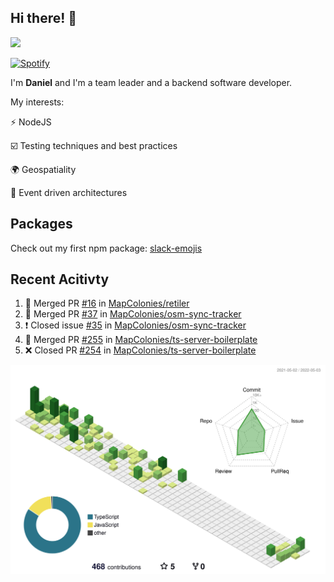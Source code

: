 ## Hi there! 👋

<p>
  <img src="https://github-readme-stats.vercel.app/api?username=syncush&theme=tokyonight">
</p>

[![Spotify](https://novatorem-rust.vercel.app/api/spotify)](https://open.spotify.com/user/syncush)

I'm **Daniel** and I'm a team leader and a backend software developer.

My interests:

⚡ NodeJS

☑️ Testing techniques and best practices

🌍 Geospatiality

🧠 Event driven architectures

## Packages
Check out my first npm package: [slack-emojis](https://www.npmjs.com/package/slack-emojis)

## Recent Acitivty
<!--START_SECTION:activity-->
1. 🎉 Merged PR [#16](https://github.com/MapColonies/retiler/pull/16) in [MapColonies/retiler](https://github.com/MapColonies/retiler)
2. 🎉 Merged PR [#37](https://github.com/MapColonies/osm-sync-tracker/pull/37) in [MapColonies/osm-sync-tracker](https://github.com/MapColonies/osm-sync-tracker)
3. ❗️ Closed issue [#35](https://github.com/MapColonies/osm-sync-tracker/issues/35) in [MapColonies/osm-sync-tracker](https://github.com/MapColonies/osm-sync-tracker)
4. 🎉 Merged PR [#255](https://github.com/MapColonies/ts-server-boilerplate/pull/255) in [MapColonies/ts-server-boilerplate](https://github.com/MapColonies/ts-server-boilerplate)
5. ❌ Closed PR [#254](https://github.com/MapColonies/ts-server-boilerplate/pull/254) in [MapColonies/ts-server-boilerplate](https://github.com/MapColonies/ts-server-boilerplate)
<!--END_SECTION:activity-->

![contrib](./profile-3d-contrib/profile-green-animate.svg)
